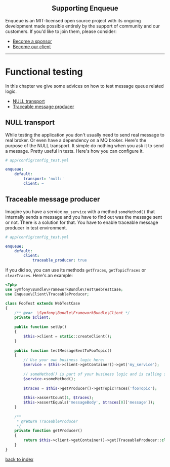 <h2 align="center">Supporting Enqueue</h2>

Enqueue is an MIT-licensed open source project with its ongoing development made possible entirely by the support of community and our customers. If you'd like to join them, please consider:

- [Become a sponsor](https://www.patreon.com/makasim)
- [Become our client](http://forma-pro.com/)

---

# Functional testing

In this chapter we give some advices on how to test message queue related logic.
 
* [NULL transport](#null-transport)
* [Traceable message producer](#traceable-message-producer)

## NULL transport

While testing the application you don't usually need to send real message to real broker. 
Or even have a dependency on a MQ broker. 
Here's the purpose of the NULL transport. 
It simple do nothing when you ask it to send a message. 
Pretty useful in tests. 
Here's how you can configure it.

```yaml
# app/config/config_test.yml

enqueue:
    default:
        transport: 'null:'
        client: ~
```

## Traceable message producer

Imagine you have a service `my_service` with a method `someMethod()` that internally sends a message and you have to find out was the message sent or not.
There is a solution for that. You have to enable traceable message producer in test environment. 

```yaml
# app/config/config_test.yml

enqueue:
    default:
        client:
            traceable_producer: true
```

If you did so, you can use its methods `getTraces`, `getTopicTraces` or `clearTraces`. Here's an example:

```php
<?php
use Symfony\Bundle\FrameworkBundle\Test\WebTestCase;
use Enqueue\Client\TraceableProducer;

class FooTest extends WebTestCase
{
    /** @var  \Symfony\Bundle\FrameworkBundle\Client */
    private $client;
    
    public function setUp()
    {
        $this->client = static::createClient();        
    }
    
    public function testMessageSentToFooTopic()
    {
        // Use your own business logic here:
        $service = $this->client->getContainer()->get('my_service');
        
        // someMethod() is part of your business logic and is calling somewhere $producer->send('fooTopic', 'messageBody');
        $service->someMethod();
        
        $traces = $this->getProducer()->getTopicTraces('fooTopic');
        
        $this->assertCount(1, $traces);
        $this->assertEquals('messageBody', $traces[0]['message']);
    }
    
    /**
     * @return TraceableProducer 
     */
    private function getProducer()
    {
        return $this->client->getContainer()->get(TraceableProducer::class);
    }
}
```

[back to index](index.md)
